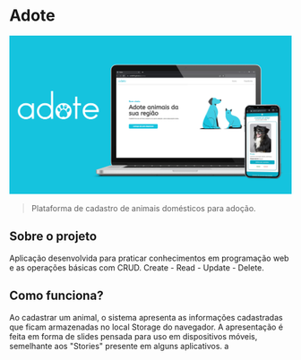 # Adote
![Imagem da aplicação](cover.jpg)
> Plataforma de cadastro de animais domésticos para adoção.

##  Sobre o projeto

Aplicação desenvolvida para praticar conhecimentos em programação web e as operações básicas com CRUD.
Create - Read - Update - Delete.


##  Como funciona? 
Ao cadastrar um animal, o sistema apresenta as informações cadastradas que ficam armazenadas no local Storage do navegador.
A apresentação é feita em forma de slides pensada  para uso em dispositivos móveis, semelhante aos "Stories" presente em alguns aplicativos.
a



